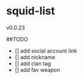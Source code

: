 # squid-list

v0.0.23


##TODO

- [] add social account link
- [] add nickname
- [] add clan tag
- [] add fav weapon
